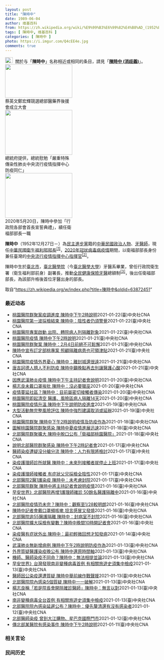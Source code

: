 ```yaml
---
layout: post
title: "陳時中"
date: 1989-06-04
author: 维基百科
from: https://zh.wikipedia.org/wiki/%E9%99%B3%E6%99%82%E4%B8%AD_(1952%E5%B9%B4)
tags: [ 陳時中, 维基百科 ]
categories: [ 陳時中 ]
photo: https://i.imgur.com/Q4cEE4e.jpg
comments: true
---
```

<div class="mw-parser-output"><div id="noteTA-54dafe5e" class="noteTA"><div class="noteTA-group"><div data-noteta-group-source="module" data-noteta-group="Medicine"></div></div></div>
<div role="note" class="hatnote navigation-not-searchable"><a href="/wiki/Wikipedia:%E6%B6%88%E6%AD%A7%E4%B9%89" title="Wikipedia:消歧义"><img alt="Disambig gray.svg" src="//upload.wikimedia.org/wikipedia/commons/thumb/5/5f/Disambig_gray.svg/25px-Disambig_gray.svg.png" decoding="async" width="25" height="19" srcset="//upload.wikimedia.org/wikipedia/commons/thumb/5/5f/Disambig_gray.svg/38px-Disambig_gray.svg.png 1.5x, //upload.wikimedia.org/wikipedia/commons/thumb/5/5f/Disambig_gray.svg/50px-Disambig_gray.svg.png 2x" data-file-width="220" data-file-height="168"></a>&nbsp;&nbsp;關於与「<b>陳時中</b>」名称相近或相同的条目，請見「<b><a href="/wiki/%E9%99%B3%E6%99%82%E4%B8%AD_(%E6%B6%88%E6%AD%A7%E7%BE%A9)" class="mw-disambig" title="陳時中 (消歧義)">陳時中 (消歧義)</a></b>」。</div>

<div class="thumb tright"><div class="thumbinner" style="width:222px;"><a href="/wiki/File:%E9%84%AD%E5%AE%8F%E8%BC%9D%E8%88%87%E9%86%AB%E6%94%BF%E4%BA%BA%E5%A3%AB%E5%90%88%E7%85%A7.jpg" class="image"><img alt="" src="//upload.wikimedia.org/wikipedia/commons/thumb/e/e0/%E9%84%AD%E5%AE%8F%E8%BC%9D%E8%88%87%E9%86%AB%E6%94%BF%E4%BA%BA%E5%A3%AB%E5%90%88%E7%85%A7.jpg/220px-%E9%84%AD%E5%AE%8F%E8%BC%9D%E8%88%87%E9%86%AB%E6%94%BF%E4%BA%BA%E5%A3%AB%E5%90%88%E7%85%A7.jpg" decoding="async" width="220" height="110" class="thumbimage" srcset="//upload.wikimedia.org/wikipedia/commons/thumb/e/e0/%E9%84%AD%E5%AE%8F%E8%BC%9D%E8%88%87%E9%86%AB%E6%94%BF%E4%BA%BA%E5%A3%AB%E5%90%88%E7%85%A7.jpg/330px-%E9%84%AD%E5%AE%8F%E8%BC%9D%E8%88%87%E9%86%AB%E6%94%BF%E4%BA%BA%E5%A3%AB%E5%90%88%E7%85%A7.jpg 1.5x, //upload.wikimedia.org/wikipedia/commons/thumb/e/e0/%E9%84%AD%E5%AE%8F%E8%BC%9D%E8%88%87%E9%86%AB%E6%94%BF%E4%BA%BA%E5%A3%AB%E5%90%88%E7%85%A7.jpg/440px-%E9%84%AD%E5%AE%8F%E8%BC%9D%E8%88%87%E9%86%AB%E6%94%BF%E4%BA%BA%E5%A3%AB%E5%90%88%E7%85%A7.jpg 2x" data-file-width="4160" data-file-height="2080"></a>  <div class="thumbcaption"><div class="magnify"><a href="/wiki/File:%E9%84%AD%E5%AE%8F%E8%BC%9D%E8%88%87%E9%86%AB%E6%94%BF%E4%BA%BA%E5%A3%AB%E5%90%88%E7%85%A7.jpg" class="internal" title="放大"></a></div>蔡英文鄭宏輝競選總部醫藥界後援會成立大會</div></div></div>
<div class="thumb tright"><div class="thumbinner" style="width:222px;"><a href="/wiki/File:02.07_%E7%B8%BD%E7%B5%B1%E6%85%B0%E5%8B%89%E3%80%8C%E5%9A%B4%E9%87%8D%E7%89%B9%E6%AE%8A%E5%82%B3%E6%9F%93%E6%80%A7%E8%82%BA%E7%82%8E%E4%B8%AD%E5%A4%AE%E6%B5%81%E8%A1%8C%E7%96%AB%E6%83%85%E6%8C%87%E6%8F%AE%E4%B8%AD%E5%BF%83%E9%98%B2%E7%96%AB%E5%90%8C%E4%BB%81%E3%80%8D_(49500116692).jpg" class="image"><img alt="" src="//upload.wikimedia.org/wikipedia/commons/thumb/9/95/02.07_%E7%B8%BD%E7%B5%B1%E6%85%B0%E5%8B%89%E3%80%8C%E5%9A%B4%E9%87%8D%E7%89%B9%E6%AE%8A%E5%82%B3%E6%9F%93%E6%80%A7%E8%82%BA%E7%82%8E%E4%B8%AD%E5%A4%AE%E6%B5%81%E8%A1%8C%E7%96%AB%E6%83%85%E6%8C%87%E6%8F%AE%E4%B8%AD%E5%BF%83%E9%98%B2%E7%96%AB%E5%90%8C%E4%BB%81%E3%80%8D_%2849500116692%29.jpg/220px-02.07_%E7%B8%BD%E7%B5%B1%E6%85%B0%E5%8B%89%E3%80%8C%E5%9A%B4%E9%87%8D%E7%89%B9%E6%AE%8A%E5%82%B3%E6%9F%93%E6%80%A7%E8%82%BA%E7%82%8E%E4%B8%AD%E5%A4%AE%E6%B5%81%E8%A1%8C%E7%96%AB%E6%83%85%E6%8C%87%E6%8F%AE%E4%B8%AD%E5%BF%83%E9%98%B2%E7%96%AB%E5%90%8C%E4%BB%81%E3%80%8D_%2849500116692%29.jpg" decoding="async" width="220" height="147" class="thumbimage" srcset="//upload.wikimedia.org/wikipedia/commons/thumb/9/95/02.07_%E7%B8%BD%E7%B5%B1%E6%85%B0%E5%8B%89%E3%80%8C%E5%9A%B4%E9%87%8D%E7%89%B9%E6%AE%8A%E5%82%B3%E6%9F%93%E6%80%A7%E8%82%BA%E7%82%8E%E4%B8%AD%E5%A4%AE%E6%B5%81%E8%A1%8C%E7%96%AB%E6%83%85%E6%8C%87%E6%8F%AE%E4%B8%AD%E5%BF%83%E9%98%B2%E7%96%AB%E5%90%8C%E4%BB%81%E3%80%8D_%2849500116692%29.jpg/330px-02.07_%E7%B8%BD%E7%B5%B1%E6%85%B0%E5%8B%89%E3%80%8C%E5%9A%B4%E9%87%8D%E7%89%B9%E6%AE%8A%E5%82%B3%E6%9F%93%E6%80%A7%E8%82%BA%E7%82%8E%E4%B8%AD%E5%A4%AE%E6%B5%81%E8%A1%8C%E7%96%AB%E6%83%85%E6%8C%87%E6%8F%AE%E4%B8%AD%E5%BF%83%E9%98%B2%E7%96%AB%E5%90%8C%E4%BB%81%E3%80%8D_%2849500116692%29.jpg 1.5x, //upload.wikimedia.org/wikipedia/commons/thumb/9/95/02.07_%E7%B8%BD%E7%B5%B1%E6%85%B0%E5%8B%89%E3%80%8C%E5%9A%B4%E9%87%8D%E7%89%B9%E6%AE%8A%E5%82%B3%E6%9F%93%E6%80%A7%E8%82%BA%E7%82%8E%E4%B8%AD%E5%A4%AE%E6%B5%81%E8%A1%8C%E7%96%AB%E6%83%85%E6%8C%87%E6%8F%AE%E4%B8%AD%E5%BF%83%E9%98%B2%E7%96%AB%E5%90%8C%E4%BB%81%E3%80%8D_%2849500116692%29.jpg/440px-02.07_%E7%B8%BD%E7%B5%B1%E6%85%B0%E5%8B%89%E3%80%8C%E5%9A%B4%E9%87%8D%E7%89%B9%E6%AE%8A%E5%82%B3%E6%9F%93%E6%80%A7%E8%82%BA%E7%82%8E%E4%B8%AD%E5%A4%AE%E6%B5%81%E8%A1%8C%E7%96%AB%E6%83%85%E6%8C%87%E6%8F%AE%E4%B8%AD%E5%BF%83%E9%98%B2%E7%96%AB%E5%90%8C%E4%BB%81%E3%80%8D_%2849500116692%29.jpg 2x" data-file-width="2048" data-file-height="1365"></a>  <div class="thumbcaption"><div class="magnify"><a href="/wiki/File:02.07_%E7%B8%BD%E7%B5%B1%E6%85%B0%E5%8B%89%E3%80%8C%E5%9A%B4%E9%87%8D%E7%89%B9%E6%AE%8A%E5%82%B3%E6%9F%93%E6%80%A7%E8%82%BA%E7%82%8E%E4%B8%AD%E5%A4%AE%E6%B5%81%E8%A1%8C%E7%96%AB%E6%83%85%E6%8C%87%E6%8F%AE%E4%B8%AD%E5%BF%83%E9%98%B2%E7%96%AB%E5%90%8C%E4%BB%81%E3%80%8D_(49500116692).jpg" class="internal" title="放大"></a></div>總統府提供，總統慰勉「嚴重特殊傳染性肺炎中央流行疫情指揮中心防疫同仁」</div></div></div>
<div class="thumb tright"><div class="thumbinner" style="width:222px;"><a href="/wiki/File:05.20_%E7%B8%BD%E7%B5%B1%E4%B8%BB%E6%8C%81%E3%80%8C%E8%A1%8C%E6%94%BF%E9%99%A2%E5%89%AF%E9%99%A2%E9%95%B7%E6%9A%A8%E5%90%84%E9%83%A8%E6%9C%83%E9%A6%96%E9%95%B7%E5%AE%A3%E8%AA%93%E5%85%B8%E7%A6%AE%E3%80%8D-%E9%99%B3%E6%99%82%E4%B8%AD.jpg" class="image"><img alt="" src="//upload.wikimedia.org/wikipedia/commons/thumb/a/aa/05.20_%E7%B8%BD%E7%B5%B1%E4%B8%BB%E6%8C%81%E3%80%8C%E8%A1%8C%E6%94%BF%E9%99%A2%E5%89%AF%E9%99%A2%E9%95%B7%E6%9A%A8%E5%90%84%E9%83%A8%E6%9C%83%E9%A6%96%E9%95%B7%E5%AE%A3%E8%AA%93%E5%85%B8%E7%A6%AE%E3%80%8D-%E9%99%B3%E6%99%82%E4%B8%AD.jpg/220px-05.20_%E7%B8%BD%E7%B5%B1%E4%B8%BB%E6%8C%81%E3%80%8C%E8%A1%8C%E6%94%BF%E9%99%A2%E5%89%AF%E9%99%A2%E9%95%B7%E6%9A%A8%E5%90%84%E9%83%A8%E6%9C%83%E9%A6%96%E9%95%B7%E5%AE%A3%E8%AA%93%E5%85%B8%E7%A6%AE%E3%80%8D-%E9%99%B3%E6%99%82%E4%B8%AD.jpg" decoding="async" width="220" height="147" class="thumbimage" srcset="//upload.wikimedia.org/wikipedia/commons/thumb/a/aa/05.20_%E7%B8%BD%E7%B5%B1%E4%B8%BB%E6%8C%81%E3%80%8C%E8%A1%8C%E6%94%BF%E9%99%A2%E5%89%AF%E9%99%A2%E9%95%B7%E6%9A%A8%E5%90%84%E9%83%A8%E6%9C%83%E9%A6%96%E9%95%B7%E5%AE%A3%E8%AA%93%E5%85%B8%E7%A6%AE%E3%80%8D-%E9%99%B3%E6%99%82%E4%B8%AD.jpg/330px-05.20_%E7%B8%BD%E7%B5%B1%E4%B8%BB%E6%8C%81%E3%80%8C%E8%A1%8C%E6%94%BF%E9%99%A2%E5%89%AF%E9%99%A2%E9%95%B7%E6%9A%A8%E5%90%84%E9%83%A8%E6%9C%83%E9%A6%96%E9%95%B7%E5%AE%A3%E8%AA%93%E5%85%B8%E7%A6%AE%E3%80%8D-%E9%99%B3%E6%99%82%E4%B8%AD.jpg 1.5x, //upload.wikimedia.org/wikipedia/commons/thumb/a/aa/05.20_%E7%B8%BD%E7%B5%B1%E4%B8%BB%E6%8C%81%E3%80%8C%E8%A1%8C%E6%94%BF%E9%99%A2%E5%89%AF%E9%99%A2%E9%95%B7%E6%9A%A8%E5%90%84%E9%83%A8%E6%9C%83%E9%A6%96%E9%95%B7%E5%AE%A3%E8%AA%93%E5%85%B8%E7%A6%AE%E3%80%8D-%E9%99%B3%E6%99%82%E4%B8%AD.jpg/440px-05.20_%E7%B8%BD%E7%B5%B1%E4%B8%BB%E6%8C%81%E3%80%8C%E8%A1%8C%E6%94%BF%E9%99%A2%E5%89%AF%E9%99%A2%E9%95%B7%E6%9A%A8%E5%90%84%E9%83%A8%E6%9C%83%E9%A6%96%E9%95%B7%E5%AE%A3%E8%AA%93%E5%85%B8%E7%A6%AE%E3%80%8D-%E9%99%B3%E6%99%82%E4%B8%AD.jpg 2x" data-file-width="2508" data-file-height="1672"></a>  <div class="thumbcaption"><div class="magnify"><a href="/wiki/File:05.20_%E7%B8%BD%E7%B5%B1%E4%B8%BB%E6%8C%81%E3%80%8C%E8%A1%8C%E6%94%BF%E9%99%A2%E5%89%AF%E9%99%A2%E9%95%B7%E6%9A%A8%E5%90%84%E9%83%A8%E6%9C%83%E9%A6%96%E9%95%B7%E5%AE%A3%E8%AA%93%E5%85%B8%E7%A6%AE%E3%80%8D-%E9%99%B3%E6%99%82%E4%B8%AD.jpg" class="internal" title="放大"></a></div>2020年5月20日，陳時中參加「行政院各部會首長宣誓典禮」，續任衛福部部長一職</div></div></div>
<p><b>陳時中</b>（1952年12月27日<span class="useeditintro" title="Template:BLP editintro">－</span>）為<a href="/wiki/%E6%B0%91%E4%B8%BB%E9%80%B2%E6%AD%A5%E9%BB%A8" title="民主進步黨">民主進步黨</a>籍的<a href="/wiki/%E4%B8%AD%E8%8F%AF%E6%B0%91%E5%9C%8B" title="中華民國">中華民國</a><a href="/wiki/%E6%94%BF%E6%B2%BB%E4%BA%BA%E7%89%A9" title="政治人物">政治人物</a>、<a href="/wiki/%E7%89%99%E9%86%AB%E5%B8%AB" class="mw-redirect" title="牙醫師">牙醫師</a>，現任<a href="/wiki/%E4%B8%AD%E8%8F%AF%E6%B0%91%E5%9C%8B%E8%A1%9B%E7%94%9F%E7%A6%8F%E5%88%A9%E9%83%A8" title="中華民國衛生福利部">中華民國衛生福利部</a><a href="/wiki/%E9%83%A8%E9%95%B7" title="部長">部長</a><sup id="cite_ref-1" class="reference"><a href="#cite_note-1">[1]</a></sup>，<a href="/wiki/2019%E5%86%A0%E7%8B%80%E7%97%85%E6%AF%92%E7%97%85%E8%87%BA%E7%81%A3%E7%96%AB%E6%83%85" title="2019冠狀病毒病臺灣疫情">2020年冠狀病毒病疫情</a>期間，以衛福部部長身份兼任臺灣的<a href="/wiki/%E5%9C%8B%E5%AE%B6%E8%A1%9B%E7%94%9F%E6%8C%87%E6%8F%AE%E4%B8%AD%E5%BF%83%E4%B8%AD%E5%A4%AE%E6%B5%81%E8%A1%8C%E7%96%AB%E6%83%85%E6%8C%87%E6%8F%AE%E4%B8%AD%E5%BF%83" title="國家衛生指揮中心中央流行疫情指揮中心">中央流行疫情指揮中心</a><a href="/wiki/%E6%8C%87%E6%8F%AE%E5%AE%98" title="指揮官">指揮官</a><sup id="cite_ref-2" class="reference"><a href="#cite_note-2">[2]</a></sup>。
</p><p>陳時中生於<a href="/wiki/%E8%87%BA%E5%8C%97%E5%B8%82" title="臺北市">臺北市</a>，<a href="/wiki/%E8%87%BA%E5%8C%97%E9%86%AB%E5%AD%B8%E9%99%A2" class="mw-redirect" title="臺北醫學院">臺北醫學院</a>（今<a href="/wiki/%E8%87%BA%E5%8C%97%E9%86%AB%E5%AD%B8%E5%A4%A7%E5%AD%B8" title="臺北醫學大學">臺北醫學大學</a>）牙醫系畢業，曾任行政院衛生署（衛生福利部前身）副署長，推動<a href="/wiki/%E5%85%A8%E6%B0%91%E5%81%A5%E5%BA%B7%E4%BF%9D%E9%9A%AA" title="全民健康保險">全民健康保險</a><a href="/wiki/%E7%89%99%E9%86%AB" title="牙醫">牙醫</a>總額制<sup id="cite_ref-3" class="reference"><a href="#cite_note-3">[3]</a></sup>，後出任衛福部部長，為該部升格後首位牙醫出身的部長。
</p>
</div><noscript><img src="//zh.wikipedia.org/wiki/Special:CentralAutoLogin/start?type=1x1" alt="" title="" width="1" height="1" style="border: none; position: absolute;"></noscript>
<div class="printfooter">取自“<a dir="ltr" href="https://zh.wikipedia.org/w/index.php?title=陳時中&amp;oldid=63872451">https://zh.wikipedia.org/w/index.php?title=陳時中&amp;oldid=63872451</a>”</div><div id="recent-news"><h3>最近动态</h3><ul><li><a href="https://nodebe4.github.io/waimei/2021-01-22/%E6%A1%83%E5%9C%92%E9%86%AB%E9%99%A2%E7%BE%A4%E8%81%9A%E6%A1%88%E7%96%AB%E8%AA%BF%E9%80%B2%E5%BA%A6-%E9%99%B3%E6%99%82%E4%B8%AD%E4%B8%8B%E5%8D%882%E6%99%82%E8%AA%AA%E6%98%8E" title="桃園醫院群聚案疫調進度 陳時中下午2時說明—— 桃園醫院爆發武漢肺炎群聚案，中央流行疫情指揮中心指揮官陳時中23日下午2時說明疫情變化及疫調結果。（中央社檔案照片） （中央社記者張茗喧台北23日...">桃園醫院群聚案疫調進度   陳時中下午2時說明</a><time>2021-01-22</time><a class="tag">(臺)中央社CNA</a></li>
<li><a href="https://nodebe4.github.io/waimei/2021-01-22/%E6%A1%83%E5%9C%92%E9%86%AB%E9%99%A2%E7%AC%AC%E4%B8%80%E6%B3%A2%E6%8E%A1%E6%AA%A2%E7%B5%90%E6%9D%9F-%E9%99%B3%E6%99%82%E4%B8%AD-%E9%99%B0%E6%80%A7%E8%80%85%E4%BB%8D%E9%A0%88%E8%AD%A6%E8%A6%BA" title="桃園醫院第一波採檢結束 陳時中：陰性者仍須警覺—— 桃園醫院武漢肺炎群聚案升溫，疫情指揮中心指揮官陳時中22日宣布第一波採檢告一段落。（中央疫情指揮中心提供） （中央社記者張茗喧、余曉涵台北22...">桃園醫院第一波採檢結束  陳時中：陰性者仍須警覺</a><time>2021-01-22</time><a class="tag">(臺)中央社CNA</a></li>
<li><a href="https://nodebe4.github.io/waimei/2021-01-22/%E6%A1%83%E5%9C%92%E9%86%AB%E9%99%A2%E5%B0%88%E6%A1%88%E5%95%9F%E5%8B%95-%E5%87%BA%E9%99%A2-%E8%BD%89%E9%99%A2%E7%97%85%E4%BA%BA%E5%88%97%E9%9A%94%E9%9B%A2%E5%B0%8D%E8%B1%A1" title="桃園醫院專案啟動 出院、轉院病人列隔離對象—— 因應桃園醫院武漢肺炎群聚疫情，指揮中心指揮官陳時中22日下午宣布啟動部桃專案，出院或轉院病人將列隔離對象。圖為20日桃園醫院病患搭乘救護車轉診至其...">桃園醫院專案啟動 出院、轉院病人列隔離對象</a><time>2021-01-22</time><a class="tag">(臺)中央社CNA</a></li>
<li><a href="https://nodebe4.github.io/waimei/2021-01-21/%E6%A1%83%E5%9C%92%E9%86%AB%E9%99%A2%E7%96%AB%E6%83%85-%E9%99%B3%E6%99%82%E4%B8%AD%E4%B8%8B%E5%8D%882%E6%99%82%E8%AA%AA%E6%98%8E" title="桃園醫院疫情 陳時中下午2時說明—— 桃園醫院爆發武漢肺炎群聚案，中央流行疫情指揮中心指揮官陳時中22日下午2時舉行記者會，說明疫情及防疫作為。（中央社檔案照片） （中央社記者張茗喧台北22日電...">桃園醫院疫情 陳時中下午2時說明</a><time>2021-01-21</time><a class="tag">(臺)中央社CNA</a></li>
<li><a href="https://nodebe4.github.io/waimei/2021-01-21/%E6%A1%83%E5%9C%92%E9%86%AB%E9%99%A2%E7%BE%A4%E8%81%9A%E6%A1%88-%E9%99%B3%E6%99%82%E4%B8%AD-2%E6%9C%884%E6%97%A5%E5%89%8D%E7%B5%95%E4%B8%8D%E5%8F%AF%E9%AC%86%E6%87%88" title="桃園醫院群聚案 陳時中：2月4日前絕不可鬆懈—— 國軍化學兵20日再度挺進桃園醫院，並針對病患手部（圖）、物品及車輛消毒。（軍聞社提供） （中央社記者陳偉婷、張茗喧台北21日電）桃園醫院武漢肺炎...">桃園醫院群聚案 陳時中：2月4日前絕不可鬆懈</a><time>2021-01-21</time><a class="tag">(臺)中央社CNA</a></li>
<li><a href="https://nodebe4.github.io/waimei/2021-01-21/%E9%99%B3%E6%99%82%E4%B8%AD%E5%AE%A3%E5%B8%83%E8%A8%82%E5%AE%9A%E9%83%A8%E6%A1%83%E5%B0%88%E6%A1%88-%E7%85%A7%E9%A1%A7%E9%9A%94%E9%9B%A2%E7%97%85%E6%82%A3%E4%B9%9F%E5%8F%AF%E9%A0%98%E6%B4%A5%E8%B2%BC" title="陳時中宣布訂定部桃專案 照顧隔離病患也可領津貼—— 桃園醫院爆發武漢肺炎院內感染，指揮中心指揮官陳時中21日宣布將訂「部桃專案」，不只照顧確診個案的醫事人員可領津貼，照顧隔離病室患者的人員同樣可...">陳時中宣布訂定部桃專案 照顧隔離病患也可領津貼</a><time>2021-01-21</time><a class="tag">(臺)中央社CNA</a></li>
<li><a href="https://nodebe4.github.io/waimei/2021-01-21/%E6%A1%83%E5%9C%92%E9%86%AB%E9%99%A2%E7%96%AB%E6%83%85%E5%A4%96%E7%95%8C%E6%86%82%E5%BF%83-%E9%99%B3%E6%99%82%E4%B8%AD-%E9%9B%A2%E5%B0%81%E5%9F%8E%E9%82%84%E5%BE%88%E9%81%A0" title="桃園醫院疫情外界憂心 陳時中：離封城還很遠—— 衛福部桃園醫院武漢肺炎群聚案延燒，21日在桃醫外的採檢區，醫護人員全副武裝，仔細為民眾進行採檢。中央社記者施宗暉攝 110年1月21日 （中央社記...">桃園醫院疫情外界憂心 陳時中：離封城還很遠</a><time>2021-01-21</time><a class="tag">(臺)中央社CNA</a></li>
<li><a href="https://nodebe4.github.io/waimei/2021-01-21/%E5%94%90%E5%90%89%E8%A8%B6%E5%BE%B7%E4%BA%BA%E6%93%A0%E4%BA%BA%E4%B8%8D%E5%88%A9%E9%98%B2%E7%96%AB-%E9%99%B3%E6%99%82%E4%B8%AD%E7%B1%B2%E6%99%9A%E9%BB%9E%E5%86%8D%E5%8E%BB%E5%88%A5%E8%AE%93%E9%86%AB%E8%AD%B7%E5%BF%83%E9%85%B8" title="唐吉訶德人擠人不利防疫 陳時中籲晚點再去別讓醫護心酸—— 台灣遊客赴日必逛的日本連鎖生活雜物賣場「驚安殿堂‧唐吉訶德」，台灣首號店「DON DON DONKI西門店」19日開幕，大批民眾搶在第一...">唐吉訶德人擠人不利防疫 陳時中籲晚點再去別讓醫護心酸</a><time>2021-01-21</time><a class="tag">(臺)中央社CNA</a></li>
<li><a href="https://nodebe4.github.io/waimei/2021-01-20/%E5%9B%A0%E6%87%89%E6%AD%A6%E6%BC%A2%E8%82%BA%E7%82%8E%E7%96%AB%E6%83%85-%E9%99%B3%E6%99%82%E4%B8%AD%E4%B8%8B%E5%8D%88%E4%B8%BB%E6%8C%81%E8%A8%98%E8%80%85%E6%9C%83%E8%AA%AA%E6%98%8E" title="因應武漢肺炎疫情 陳時中下午主持記者會說明—— 中央流行疫情指揮中心21日宣布，指揮官陳時中下午主持記者會，說明疫情狀況和防疫整備。（中央社檔案照片） （中央社記者陳偉婷台北21日電）因應武漢肺...">因應武漢肺炎疫情 陳時中下午主持記者會說明</a><time>2021-01-20</time><a class="tag">(臺)中央社CNA</a></li>
<li><a href="https://nodebe4.github.io/waimei/2021-01-20/%E6%A5%8A%E5%BF%97%E8%89%AF%E6%9C%AA%E6%88%B4%E5%8F%A3%E7%BD%A9%E6%8C%A8%E6%89%B9-%E9%99%B3%E6%99%82%E4%B8%AD-%E6%B2%92%E5%BF%85%E8%A6%81%E7%8D%B5%E5%B7%AB" title="楊志良未戴口罩挨批 陳時中：沒必要獵巫—— 近日網路上瘋傳前衛生署長楊志良（圖）搭捷運講電話卻沒帶口罩的照片。指揮中心指揮官陳時中20日表示，民眾沒必要獵巫。（中央社檔案照片） （中央社記者張茗...">楊志良未戴口罩挨批 陳時中：沒必要獵巫</a><time>2021-01-20</time><a class="tag">(臺)中央社CNA</a></li>
<li><a href="https://nodebe4.github.io/waimei/2021-01-20/%E7%96%AB%E6%83%85%E8%94%93%E5%BB%B6%E7%A4%BE%E5%8D%80-%E9%99%B3%E6%99%82%E4%B8%AD-%E7%9B%AE%E5%89%8D%E5%B1%AC%E5%AF%86%E5%88%87%E6%8E%A5%E8%A7%B8%E8%80%85%E5%82%B3%E6%9F%93" title="疫情蔓延社區？陳時中：目前屬密切接觸者傳染—— （中央社記者張茗喧、吳欣紜台北20日電）桃園醫院武漢肺炎疫情延燒，外界好奇疫情是否已從醫院群聚蔓延至社區感染。疫情指揮中心指揮官陳時中今天表示，目...">疫情蔓延社區？陳時中：目前屬密切接觸者傳染</a><time>2021-01-20</time><a class="tag">(臺)中央社CNA</a></li>
<li><a href="https://nodebe4.github.io/waimei/2021-01-20/%E6%A1%83%E5%9C%92%E9%86%AB%E9%99%A2%E5%8D%B3%E8%B5%B7%E6%B8%85%E7%A9%BA-%E9%86%AB%E8%AD%B7-%E9%A2%A8%E9%9A%AA%E5%8D%80%E7%97%85%E4%BA%BA%E9%9A%94%E9%9B%A214%E5%A4%A9" title="桃園醫院即起清空 醫護、風險區病人隔離14天—— 桃園醫院出現武漢肺炎群聚事件，指揮中心指揮官陳時中20日宣布即起清空該醫院，醫院427名員工隔離14天，曾在風險區病人也須隔離14天。（中央社檔...">桃園醫院即起清空 醫護、風險區病人隔離14天</a><time>2021-01-20</time><a class="tag">(臺)中央社CNA</a></li>
<li><a href="https://nodebe4.github.io/waimei/2021-01-19/%E6%A1%83%E5%9C%92%E9%86%AB%E9%99%A2%E7%96%AB%E6%83%85%E5%8D%87%E6%BA%AB-%E9%99%B3%E6%99%82%E4%B8%AD%E4%B8%8B%E5%8D%88%E8%AA%AA%E6%98%8E%E9%98%B2%E7%96%AB%E9%80%B2%E5%BA%A6" title="桃園醫院疫情升溫 陳時中下午說明防疫進度—— 衛生福利部桃園醫院感染疫情擴大，中央流行疫情指揮中心19日公布3名確診者足跡，目前已知案863和案864在1月13日、1月16日曾到桃園南門市場。圖...">桃園醫院疫情升溫  陳時中下午說明防疫進度</a><time>2021-01-19</time><a class="tag">(臺)中央社CNA</a></li>
<li><a href="https://nodebe4.github.io/waimei/2021-01-19/%E5%A4%A7%E5%9E%8B%E6%B4%BB%E5%8B%95%E7%84%A1%E5%AE%8C%E6%95%B4%E9%A2%A8%E9%9A%AA%E8%A9%95%E4%BC%B0-%E9%99%B3%E6%99%82%E4%B8%AD%E5%BC%B7%E7%83%88%E5%BB%BA%E8%AD%B0%E5%8F%96%E6%B6%88%E6%88%96%E5%BB%B6%E8%BE%A6" title="大型活動無完整風險評估 陳時中強烈建議取消或延辦—— 近期武漢肺炎本土疫情升溫，中央流行疫情指揮中心指揮官陳時中19日表示，考量大型活動人潮擁擠、長時間近距離接觸，提高防疫難度，若活動無法嚴格執...">大型活動無完整風險評估 陳時中強烈建議取消或延辦</a><time>2021-01-19</time><a class="tag">(臺)中央社CNA</a></li>
<li><a href="https://nodebe4.github.io/waimei/2021-01-18/%E6%A1%83%E5%9C%92%E9%86%AB%E9%99%A2%E7%BE%A4%E8%81%9A-%E9%99%B3%E6%99%82%E4%B8%AD%E4%B8%8B%E5%8D%882%E6%99%82%E8%AA%AA%E6%98%8E%E7%96%AB%E6%83%85%E5%8F%8A%E9%98%B2%E7%96%AB%E4%BD%9C%E7%82%BA" title="桃園醫院群聚 陳時中下午2時說明疫情及防疫作為—— 中央流行疫情指揮中心指揮官陳時中19日下午主持記者會，說明武漢肺炎疫情及防疫作為等事宜。（中央社檔案照片） （中央社記者陳偉婷台北19日電）因...">桃園醫院群聚 陳時中下午2時說明疫情及防疫作為</a><time>2021-01-18</time><a class="tag">(臺)中央社CNA</a></li>
<li><a href="https://nodebe4.github.io/waimei/2021-01-18/%E5%9C%96%E8%A7%A3%E6%A1%83%E5%9C%92%E9%86%AB%E9%99%A2%E7%BE%A4%E8%81%9A%E6%84%9F%E6%9F%93-%E9%99%B3%E6%99%82%E4%B8%AD%E6%86%82%E7%96%AB%E6%83%85%E9%80%B2%E5%B1%95%E8%BF%85%E9%80%9F" title="圖解桃園醫院群聚感染 陳時中憂疫情進展迅速—— 衛福部桃園醫院院內群聚案擴大，累計2醫、2護確診武漢肺炎。（中央社製圖） （中央社記者陳偉婷、許秩維台北18日電）衛福部桃園醫院武漢肺炎院內群聚案...">圖解桃園醫院群聚感染 陳時中憂疫情進展迅速</a><time>2021-01-18</time><a class="tag">(臺)中央社CNA</a></li>
<li><a href="https://nodebe4.github.io/waimei/2021-01-18/%E5%8C%97%E9%83%A8%E9%86%AB%E9%99%A2%E7%BE%A4%E8%81%9A%E6%93%B4%E5%A4%A7-%E9%99%B3%E6%99%82%E4%B8%AD%E8%84%AB%E5%8F%A3%E5%85%AC%E5%B8%83-%E8%A1%9B%E7%A6%8F%E9%83%A8%E6%A1%83%E5%9C%92%E9%86%AB%E9%99%A2" title="北部醫院群聚擴大 陳時中脫口公布「衛福部桃園醫院」—— 北部某醫院發生武漢肺炎院內群聚感染事件，中央流行疫情指揮中心指揮官陳時中18日不慎脫口而出，這家醫院為衛生福利部桃園醫院。（圖取自Goog...">北部醫院群聚擴大 陳時中脫口公布「衛福部桃園醫院」</a><time>2021-01-18</time><a class="tag">(臺)中央社CNA</a></li>
<li><a href="https://nodebe4.github.io/waimei/2021-01-17/%E8%AA%AA%E6%98%8E%E5%8C%97%E9%83%A8%E9%86%AB%E9%99%A2%E7%BE%A4%E8%81%9A%E6%84%9F%E6%9F%93-%E9%99%B3%E6%99%82%E4%B8%AD%E4%B8%8B%E5%8D%882%E6%99%82%E8%A8%98%E8%80%85%E6%9C%83" title="說明北部醫院群聚感染 陳時中下午2時記者會—— 中央流行疫情指揮中心18日宣布，指揮官陳時中下午2時將主持記者會說明疫情和防疫政策。（中央社檔案照片） （中央社記者陳偉婷台北18日電）因應武漢肺...">說明北部醫院群聚感染 陳時中下午2時記者會</a><time>2021-01-17</time><a class="tag">(臺)中央社CNA</a></li>
<li><a href="https://nodebe4.github.io/waimei/2021-01-17/%E9%86%AB%E5%B8%AB%E6%9F%93%E7%96%AB%E9%81%AD%E7%96%91%E6%B2%92%E5%88%86%E8%89%99%E5%88%86%E6%B5%81-%E9%99%B3%E6%99%82%E4%B8%AD-%E4%BA%BA%E5%8A%9B%E6%9C%89%E9%99%90%E5%B0%87%E6%AA%A2%E8%A8%8E" title="醫師染疫遭疑沒分艙分流 陳時中：人力有限將檢討—— 北部某醫院已有2名醫師確診武漢肺炎，研判感染途徑是兩人共同到病房照顧病患，遭疑沒落實分艙分流。指揮中心指揮官陳時中17日說，牽涉人力分配，醫師...">醫師染疫遭疑沒分艙分流 陳時中：人力有限將檢討</a><time>2021-01-17</time><a class="tag">(臺)中央社CNA</a></li>
<li><a href="https://nodebe4.github.io/waimei/2021-01-17/%E6%9F%93%E7%96%AB%E8%AD%B7%E7%90%86%E5%B8%AB%E8%A8%BA%E6%89%80%E5%B0%B1%E9%86%AB-%E9%99%B3%E6%99%82%E4%B8%AD-%E6%9C%AA%E4%BE%86%E5%88%97%E6%8E%A5%E8%A7%B8%E8%80%85%E5%B0%B1%E5%81%9C%E6%AD%A2%E4%B8%8A%E7%8F%AD" title="染疫護理師診所就醫 陳時中：未來列接觸者就停止上班—— （中央社記者陳偉婷、許秩維台北17日電）北部某醫院護理師確診武漢肺炎，她出現症狀先去診所就醫引質疑。指揮中心指揮官陳時中今天說，可能警覺性...">染疫護理師診所就醫 陳時中：未來列接觸者就停止上班</a><time>2021-01-17</time><a class="tag">(臺)中央社CNA</a></li>
<li><a href="https://nodebe4.github.io/waimei/2021-01-17/%E6%9F%93%E7%96%AB%E8%AD%B7%E7%90%86%E5%B8%AB%E6%8E%A5%E8%A7%B8%E8%80%85-%E6%9C%89%E7%97%87%E7%8B%80%E7%88%B6%E5%85%84%E6%8E%A1%E6%AA%A2%E5%85%A8%E9%99%B0%E6%80%A7" title="染疫護理師接觸者 有症狀父兄採檢全陰性—— 北部某醫院護理師在醫院感染武漢肺炎，她的家人也出現症狀。指揮中心指揮官陳時中17日說，兩名有症狀的家人採檢都是陰性。（示意圖／中央社檔案照片） （中央...">染疫護理師接觸者 有症狀父兄採檢全陰性</a><time>2021-01-17</time><a class="tag">(臺)中央社CNA</a></li>
<li><a href="https://nodebe4.github.io/waimei/2021-01-17/%E5%8C%97%E9%83%A8%E9%86%AB%E9%99%A22%E9%86%AB1%E8%AD%B7%E6%9F%93%E7%96%AB-%E9%99%B3%E6%99%82%E4%B8%AD-%E6%9C%AA%E8%80%83%E6%85%AE%E5%B0%81%E9%99%A2" title="北部醫院2醫1護染疫 陳時中：未考慮封院—— 北部某醫院武漢肺炎群聚又有新增病例，目前累計2醫1護在院染疫。（示意圖／圖取自Unsplash） （中央社記者陳偉婷、許秩維台北17日電）北部某醫院...">北部醫院2醫1護染疫 陳時中：未考慮封院</a><time>2021-01-17</time><a class="tag">(臺)中央社CNA</a></li>
<li><a href="https://nodebe4.github.io/waimei/2021-01-16/%E5%8C%97%E9%83%A8%E9%86%AB%E9%99%A2%E7%BE%A4%E8%81%9A-%E9%99%B3%E6%99%82%E4%B8%AD%E5%B0%87%E4%B8%BB%E6%8C%81%E8%A8%98%E8%80%85%E6%9C%83%E8%AA%AA%E6%98%8E%E7%96%AB%E6%83%85" title="北部醫院群聚 陳時中將主持記者會說明疫情—— 中央流行疫情指揮中心指揮官陳時中（圖）16日晚間緊急召開記者會宣布新增1例本土個案，為日前北部醫院染疫醫師接觸者，同樣為醫院工作人員。中央社記者謝佳...">北部醫院群聚 陳時中將主持記者會說明疫情</a><time>2021-01-16</time><a class="tag">(臺)中央社CNA</a></li>
<li><a href="https://nodebe4.github.io/waimei/2021-01-16/%E6%97%A9%E5%AE%89%E4%B8%96%E7%95%8C-%E5%8C%97%E9%83%A8%E9%86%AB%E9%99%A2%E5%86%8D%E5%A2%9E1%E8%AD%B7%E7%90%86%E5%B8%AB%E7%A2%BA%E8%A8%BA-50%E9%A4%98%E5%90%8D%E9%86%AB%E8%AD%B7%E9%9A%94%E9%9B%A2%E4%B8%AD" title="早安世界》北部醫院再增1護理師確診 50餘名醫護隔離中—— 中央流行疫情指揮中心指揮官陳時中16日晚間臨時召開記者會，宣布新增一名護理師感染武漢肺炎。中央社記者謝佳璋攝 110年1月16日 今晨...">早安世界》北部醫院再增1護理師確診 50餘名醫護隔離中</a><time>2021-01-16</time><a class="tag">(臺)中央社CNA</a></li>
<li><a href="https://nodebe4.github.io/waimei/2021-01-16/%E5%8C%97%E9%83%A8%E9%86%AB%E9%99%A2%E7%96%AB%E6%83%85%E6%81%90%E6%9C%AA%E5%AE%8C-%E9%99%B3%E6%99%82%E4%B8%AD-%E8%A7%80%E5%AF%9F%E8%87%B31-28%E8%BC%83%E6%98%8E%E6%9C%97" title="北部醫院疫情恐未完？陳時中：觀察至1/28較明朗—— 北部醫院又有一名護理師確診武漢肺炎。指揮中心指揮官陳時中（圖）16日表示，為求謹慎已擴大隔離對象，將持續關注至1月28日疫情才會漸漸明朗。中...">北部醫院疫情恐未完？陳時中：觀察至1/28較明朗</a><time>2021-01-16</time><a class="tag">(臺)中央社CNA</a></li>
<li><a href="https://nodebe4.github.io/waimei/2021-01-16/%E9%99%B3%E6%99%82%E4%B8%AD%E8%A8%98%E8%80%85%E6%9C%83%E6%88%B4%E5%8F%A3%E7%BD%A9%E9%A0%BB%E5%92%B3%E5%97%BD-%E5%9D%A6%E8%A8%80%E6%84%9F%E5%86%92%E5%8F%88%E7%99%BC%E7%87%92" title="陳時中記者會戴口罩頻咳嗽 坦言感冒又發燒—— 指揮中心指揮官陳時中（圖）近日隨時都戴著口罩又頻咳嗽，引發關注。他16日坦言感冒了，有發燒症狀，採檢為陰性。中央社記者謝佳璋攝 110年1月16日 ...">陳時中記者會戴口罩頻咳嗽 坦言感冒又發燒</a><time>2021-01-16</time><a class="tag">(臺)中央社CNA</a></li>
<li><a href="https://nodebe4.github.io/waimei/2021-01-16/%E5%8C%97%E9%83%A8%E9%86%AB%E9%99%A2%E9%80%BE55%E9%86%AB%E8%AD%B7%E9%9A%94%E9%9B%A2-%E9%99%B3%E6%99%82%E4%B8%AD-%E5%B0%81%E7%97%85%E5%AE%A4%E4%B8%8D%E5%B0%81%E9%99%A2" title="北部醫院逾55醫護隔離 陳時中：封病室不封院—— 北部醫院群聚16日新增一名護理師確診，同病室逾50名醫護展開隔離。指揮中心指揮官陳時中對此強調，目前僅封病室、沒有封院。（示意圖／圖取自Unsp...">北部醫院逾55醫護隔離 陳時中：封病室不封院</a><time>2021-01-16</time><a class="tag">(臺)中央社CNA</a></li>
<li><a href="https://nodebe4.github.io/waimei/2021-01-16/%E5%8C%97%E9%83%A8%E9%86%AB%E9%99%A2%E6%93%B4%E5%A4%A7%E6%8E%A1%E6%AA%A2%E6%9C%89%E8%AE%8A%E6%95%B8-%E9%99%B3%E6%99%82%E4%B8%AD%E6%99%9A%E9%96%9310%E6%99%82%E9%96%8B%E8%A8%98%E8%80%85%E6%9C%83" title="北部醫院擴大採檢有變數？陳時中晚間10時開記者會—— 中央流行疫情指揮中心晚間緊急宣布10時由指揮官陳時中召開記者會。（中央社檔案照片） （中央社記者張茗喧台北16日電）北部醫院擴大採檢結果今晚...">北部醫院擴大採檢有變數？陳時中晚間10時開記者會</a><time>2021-01-16</time><a class="tag">(臺)中央社CNA</a></li>
<li><a href="https://nodebe4.github.io/waimei/2021-01-14/%E6%9F%93%E7%96%AB%E9%86%AB%E6%9C%89%E7%97%87%E7%8B%80%E5%A4%96%E5%87%BA-%E9%99%B3%E6%99%82%E4%B8%AD-%E6%9C%80%E5%88%9D%E8%BC%95%E5%BE%AE%E5%9B%9E%E6%83%B3%E6%89%8D%E7%9F%A5%E7%99%BC%E7%97%85" title="染疫醫有症狀外出 陳時中：最初輕微回想才知發病—— 外界質疑北部醫院染疫醫師照顧患者後有症狀卻外出，是否違反規定。指揮官陳時中表示，確診醫師最初症狀非常輕微，到發病才回想起有症狀，不是每個人一早...">染疫醫有症狀外出 陳時中：最初輕微回想才知發病</a><time>2021-01-14</time><a class="tag">(臺)中央社CNA</a></li>
<li><a href="https://nodebe4.github.io/waimei/2021-01-13/%E6%AD%A6%E6%BC%A2%E8%82%BA%E7%82%8E%E7%84%A1%E6%96%B0%E5%A2%9E%E7%97%85%E4%BE%8B-%E9%99%B3%E6%99%82%E4%B8%AD%E4%B8%8B%E5%8D%882%E6%99%82%E8%AA%AA%E6%98%8E%E9%98%B2%E7%96%AB%E4%BD%9C%E7%82%BA" title="武漢肺炎無新增病例 陳時中下午2時說明防疫作為—— 台灣14日沒有新增確診個案，但下午2時仍將由指揮中心指揮官陳時中親自召開記者會說明防疫作為。（中央社檔案照片） （中央社記者張茗喧台北14日電...">武漢肺炎無新增病例 陳時中下午2時說明防疫作為</a><time>2021-01-13</time><a class="tag">(臺)中央社CNA</a></li>
<li><a href="https://nodebe4.github.io/waimei/2021-01-13/%E5%A4%96%E7%95%8C%E8%B3%AA%E7%96%91%E9%86%AB%E8%AD%B7%E6%9F%93%E7%96%AB%E6%99%9A%E5%85%AC%E5%B8%83-%E9%99%B3%E6%99%82%E4%B8%AD%E9%82%84%E5%8E%9F%E6%99%82%E9%96%93%E8%BB%B8" title="外界質疑醫護染疫晚公布 陳時中還原時間軸—— （中央社記者張茗喧台北14日電）北部醫院醫護染疫，外界質疑疫情指揮中心前一天就知道，卻到隔天下午才公布。疫情指揮中心指揮官陳時中今天還原事發過後時間...">外界質疑醫護染疫晚公布 陳時中還原時間軸</a><time>2021-01-13</time><a class="tag">(臺)中央社CNA</a></li>
<li><a href="https://nodebe4.github.io/waimei/2021-01-13/%E6%A9%9F%E5%B8%AB-%E9%86%AB%E5%B8%AB%E6%9F%93%E7%96%AB%E4%B8%8D%E5%90%8C%E5%91%BD-%E9%99%B3%E6%99%82%E4%B8%AD-%E7%84%A1%E6%B3%95%E7%9B%B8%E6%8F%90%E4%B8%A6%E8%AB%96" title="機師、醫師染疫不同命？陳時中：無法相提並論—— 醫護染疫爭議延燒，前衛生署長楊志良說，紐籍機師染疫被開除，為何醫師染疫不用被開除。疫情指揮中心指揮官陳時中（圖）14日說，兩者無法相提並論。（中央...">機師、醫師染疫不同命？陳時中：無法相提並論</a><time>2021-01-13</time><a class="tag">(臺)中央社CNA</a></li>
<li><a href="https://nodebe4.github.io/waimei/2021-01-13/%E6%97%A9%E5%AE%89%E4%B8%96%E7%95%8C-%E5%8F%B0%E7%81%A3%E7%99%BC%E7%8F%BE%E5%8D%97%E9%9D%9E%E8%AE%8A%E7%A8%AE%E7%97%85%E6%AF%92%E9%A6%96%E4%BE%8B-%E6%9C%89%E7%9B%B8%E9%97%9C%E6%97%85%E9%81%8A%E5%8F%B2%E9%A0%88%E9%9B%86%E4%B8%AD%E6%AA%A2%E7%96%AB" title="早安世界》台灣發現南非變種病毒首例 有相關旅遊史須集中檢疫—— 疫情指揮中心指揮官陳時中13日宣布，案813史瓦帝尼籍個案經採檢確認為南非變異病毒株感染者，是國內首例。（疫情指揮中心提供） 今晨...">早安世界》台灣發現南非變種病毒首例 有相關旅遊史須集中檢疫</a><time>2021-01-13</time><a class="tag">(臺)中央社CNA</a></li>
<li><a href="https://nodebe4.github.io/waimei/2021-01-13/%E9%86%AB%E5%B8%AB%E5%9B%A0%E5%85%AC%E6%9F%93%E7%96%AB%E9%82%84%E9%81%AD%E8%B3%AA%E7%96%91-%E9%99%B3%E6%99%82%E4%B8%AD%E8%88%89%E5%89%8D%E7%B7%9A%E4%BD%9C%E6%88%B0%E8%81%B2%E6%8F%B4" title="醫師因公染疫還遭質疑 陳時中舉前線作戰聲援—— 指揮官陳時中13日說，北部醫師染疫是因百密一疏，就像前線作戰，做妥準備還是可能中彈，但不能怪中彈的人。（示意圖／圖取自Unsplash） （中央社...">醫師因公染疫還遭質疑 陳時中舉前線作戰聲援</a><time>2021-01-13</time><a class="tag">(臺)中央社CNA</a></li>
<li><a href="https://nodebe4.github.io/waimei/2021-01-13/%E5%8C%97%E9%83%A8%E9%86%AB%E9%99%A2%E9%99%A2%E5%85%A7%E6%84%9F%E6%9F%935%E5%80%8B%E8%B3%AA%E7%96%91-%E9%99%B3%E6%99%82%E4%B8%AD%E4%B8%80%E4%B8%80%E7%A0%B4%E8%A7%A3" title="北部醫院院內感染5個質疑 陳時中一一破解—— 台灣新增武漢肺炎本土個案，為醫師與其護理師女友；針對外界質疑醫院有防疫破口，中央流行疫情指揮中心指揮官陳時中（圖）12日表示，醫院沒有所謂防疫破口，...">北部醫院院內感染5個質疑 陳時中一一破解</a><time>2021-01-13</time><a class="tag">(臺)中央社CNA</a></li>
<li><a href="https://nodebe4.github.io/waimei/2021-01-13/%E6%A5%8A%E5%BF%97%E8%89%AF%E7%A8%B1-%E8%8B%A5%E6%98%AF%E9%99%A2%E9%95%B7%E6%9C%83%E9%96%8B%E9%99%A4%E7%A2%BA%E8%A8%BA%E9%86%AB%E5%B8%AB-%E9%99%B3%E6%99%82%E4%B8%AD-%E7%84%A1%E8%A8%80%E4%BB%A5%E5%B0%8D" title="楊志良稱「若是院長會開除確診醫師」陳時中：無言以對—— 前衛生署長楊志良（圖）12日在政論節目中說，若他是該院院長會開除確診醫師。疫情指揮中心指揮官陳時中13日回應表示「我無言以對」。（圖取自新...">楊志良稱「若是院長會開除確診醫師」陳時中：無言以對</a><time>2021-01-13</time><a class="tag">(臺)中央社CNA</a></li>
<li><a href="https://nodebe4.github.io/waimei/2021-01-13/%E5%8D%97%E9%9D%9E%E8%AE%8A%E7%A8%AE%E7%97%85%E6%AF%92%E5%85%A8%E5%8F%B0%E9%A6%96%E4%BE%8B-%E6%9C%89%E7%9B%B8%E9%97%9C%E6%97%85%E9%81%8A%E5%8F%B2%E9%A0%88%E9%9B%86%E4%B8%AD%E6%AA%A2%E7%96%AB" title="南非變種病毒全台首例 有相關旅遊史須集中檢疫—— 疫情指揮中心指揮官陳時中13日宣布，案813史瓦帝尼籍個案經採檢確認為南非變異病毒株感染者，是國內首例。（疫情指揮中心提供） （中央社記者吳欣紜...">南非變種病毒全台首例 有相關旅遊史須集中檢疫</a><time>2021-01-13</time><a class="tag">(臺)中央社CNA</a></li>
<li><a href="https://nodebe4.github.io/waimei/2021-01-12/%E5%8C%97%E9%83%A8%E9%86%AB%E9%99%A2%E9%99%A2%E5%85%A7%E6%84%9F%E6%9F%93%E5%BB%B6%E9%81%B2%E5%85%AC%E5%B8%83-%E9%99%B3%E6%99%82%E4%B8%AD-%E5%84%AA%E5%85%88%E9%87%90%E6%B8%85%E9%82%84%E6%9C%89%E6%B2%92%E6%9C%89%E6%84%9F%E6%9F%93%E8%80%85" title="北部醫院院內感染延遲公布？陳時中：優先釐清還有沒有感染者—— 北部醫院醫護感染武漢肺炎，外界質疑指揮中心延後公布消息。指揮中心指揮官陳時中12日澄清，11日晚間先趕緊釐清院內是否有感染者，直到剛...">北部醫院院內感染延遲公布？陳時中：優先釐清還有沒有感染者</a><time>2021-01-12</time><a class="tag">(臺)中央社CNA</a></li>
<li><a href="https://nodebe4.github.io/waimei/2021-01-12/%E5%8C%97%E9%83%A8%E9%86%AB%E5%B8%AB%E6%9F%93%E7%96%AB-%E6%9B%BE%E5%88%B0%E5%A4%A7%E6%B1%9F%E8%B3%BC%E7%89%A9-%E6%98%9F%E5%B7%B4%E5%85%8B%E5%9C%8B%E9%9A%9B%E9%96%80%E5%B8%82" title="北部醫師染疫 曾到大江購物、星巴克國際門市—— 疫情指揮中心12日宣布新增2例為本土，為北部某醫院醫師及其護理師女友，指揮官陳時中公布疫調已知足跡。（圖取自衛生福利部疾病管制署YouTube頻道...">北部醫師染疫 曾到大江購物、星巴克國際門市</a><time>2021-01-12</time><a class="tag">(臺)中央社CNA</a></li>
<li><a href="https://nodebe4.github.io/waimei/2021-01-11/%E5%82%B3%E5%8C%97%E9%83%A8%E6%9F%90%E9%86%AB%E9%99%A2%E6%9C%89%E6%84%9F%E6%9F%93%E4%BA%8B%E4%BB%B6-%E9%99%B3%E6%99%82%E4%B8%AD%E4%B8%8B%E5%8D%882%E6%99%82%E8%AA%AA%E6%98%8E" title="傳北部某醫院有感染事件 陳時中下午2時說明—— 疫情指揮中心12日下午2時記者會直播，將由陳時中主持說明最新疫情。（中央社檔案照片） （中央社記者陳偉婷台北12日電）媒體報導，北部某醫院疑有武漢...">傳北部某醫院有感染事件 陳時中下午2時說明</a><time>2021-01-11</time><a class="tag">(臺)中央社CNA</a></li>
</ul></div><div id="open-opinion"><h3>相关言论</h3><ul></ul></div><div id="mjls-record"><h3>民间历史</h3><ul></ul></div>
